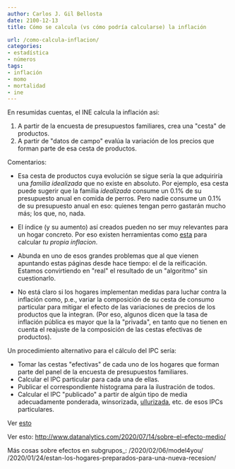 ```yaml
---
author: Carlos J. Gil Bellosta
date: 2100-12-13
title: Cómo se calcula (vs cómo podría calcularse) la inflación

url: /como-calcula-inflacion/
categories:
- estadística
- números
tags:
- inflación
- momo
- mortalidad
- ine
---
```


En resumidas cuentas, el INE calcula la inflación asi:

1. A partir de la encuesta de presupuestos familiares, crea una "cesta" de productos.
2. A partir de "datos de campo" evalúa la variación de los precios que forman parte de esa cesta de productos.

Comentarios:

* Esa cesta de productos cuya evolución se sigue sería la que adquiriría una _familia idealizada_ que no existe en absoluto. Por ejemplo, esa cesta puede sugerir que la familia _idealizada_ consume un 0.1% de su presupuesto anual en comida de perros. Pero nadie consume un 0.1% de su presupuesto anual en eso: quienes tengan perro gastarán mucho más; los que, no, nada.

* El índice (y su aumento) así creados pueden no ser muy relevantes para un hogar concreto. Por eso existen herramientas como [esta](http://news.bbc.co.uk/2/hi/business/7669072.stm) para calcular _tu propia inflacion_.

* Abunda en uno de esos grandes problemas que al que vienen apuntando estas páginas desde hace tiempo: el de la reificación. Estamos convirtiendo en "real" el resultado de un "algoritmo" sin cuestionarlo.

* No está claro si los hogares implementan medidas para luchar contra la inflación como, p.e., variar la composición de su cesta de consumo particular para mitigar el efecto de las variaciones de precios de los productos que la integran. (Por eso, algunos dicen que la tasa de inflación pública es mayor que la la "privada", en tanto que no tienen en cuenta el reajuste de la composición de las cestas efectivas de productos).

Un procedimiento alternativo para el cálculo del IPC sería:

* Tomar las cestas "efectivas" de cada uno de los hogares que forman parte del panel de la encuesta de presupuestos familiares.
* Calcular el IPC particular para cada una de ellas.
* Publicar el correspondiente histograma para la ilustración de todos.
* Calcular el IPC "publicado" a partir de algún tipo de media adecuadamente ponderada, winsorizada, [ullurizada](http://www.datanalytics.com/...), etc. de esos IPCs particulares.

Ver [esto](http://www.datanalytics.com/2010/10/12/el-indice-de-inflacion-sostenible-que-no-existe/)

Ver esto: http://www.datanalytics.com/2020/07/14/sobre-el-efecto-medio/

Más cosas sobre efectos en subgrupos_: /2020/02/06/model4you/ /2020/01/24/estan-los-hogares-preparados-para-una-nueva-recesion/